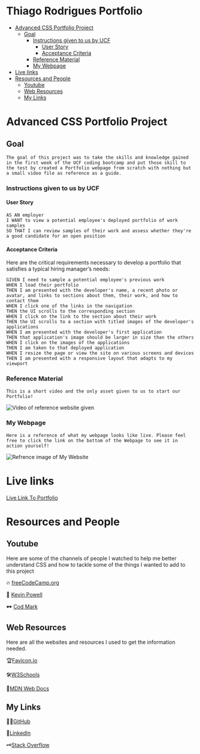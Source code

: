 # Thiago Rodrigues Portfolio <!-- omit in toc -->

- [Advanced CSS Portfolio Project](#advanced-css-portfolio-project)
  - [Goal](#goal)
    - [Instructions given to us by UCF](#instructions-given-to-us-by-ucf)
      - [User Story](#user-story)
      - [Acceptance Criteria](#acceptance-criteria)
    - [Reference Material](#reference-material)
    - [My Webpage](#my-webpage)
- [Live links](#live-links)
- [Resources and People](#resources-and-people)
  - [Youtube](#youtube)
  - [Web Resources](#web-resources)
  - [My Links](#my-links)

# Advanced CSS Portfolio Project

## Goal

```
The goal of this project was to take the skills and knowledge gained in the first week of the UCF coding bootcamp and put those skill to the test by created a Portfolio webpage from scratch with nothing but a small video file as reference as a guide.
```

### Instructions given to us by UCF

#### User Story

```
AS AN employer
I WANT to view a potential employee's deployed portfolio of work samples
SO THAT I can review samples of their work and assess whether they're a good candidate for an open position
```

#### Acceptance Criteria

Here are the critical requirements necessary to develop a portfolio that satisfies a typical hiring manager’s needs:

```
GIVEN I need to sample a potential employee's previous work
WHEN I load their portfolio
THEN I am presented with the developer's name, a recent photo or avatar, and links to sections about them, their work, and how to contact them
WHEN I click one of the links in the navigation
THEN the UI scrolls to the corresponding section
WHEN I click on the link to the section about their work
THEN the UI scrolls to a section with titled images of the developer's applications
WHEN I am presented with the developer's first application
THEN that application's image should be larger in size than the others
WHEN I click on the images of the applications
THEN I am taken to that deployed application
WHEN I resize the page or view the site on various screens and devices
THEN I am presented with a responsive layout that adapts to my viewport
```

### Reference Material

```
This is a short video and the only asset given to us to start our Portfolio!
```

![Video of reference website given](./assets/readmeAssets/02-advanced-css-homework-demo.gif)

### My Webpage

```
Here is a reference of what my webpage looks like live. Please feel free to click the link on the bottom of the Webpage to see it in action yourself!
```

![Refrence image of My Website](./assets/readmeAssets/Thiago%20Rodrigues%20Portfolio.gif)

# Live links

[Live Link To Portfolio](https://thiagorodrigues3.github.io/trodrigues-portfolio/)

# Resources and People

## Youtube
Here are some of the channels of people I watched to help me better understand CSS and how to tackle some of the things I wanted to add to this project

🔥 [freeCodeCamp.org](https://www.youtube.com/c/Freecodecamp)

🎨 [Kevin Powell](https://www.youtube.com/kepowob)

🕶 [Cod Mark](https://www.youtube.com/channel/UC_CEc7Y3_XKCL3bDyp8JpaQ)

## Web Resources

Here are all the websites and resources I used to get the information needed.

🏆[Favicon.io](https://favicon.io/)

🛠[W3Schools](https://www.w3schools.com/)

🥇[MDN Web Docs](https://developer.mozilla.org/en-US/)

## My Links

🐱‍👤[GitHub](https://github.com/ThiagoRodrigues3)

🔗[LinkedIn](https://www.linkedin.com/in/thiago-rodrigues-b68a2198/)

🗝[Stack Overflow](https://stackoverflow.com/users/story/17347278?newreg=c268ad4851324aecb63947870c4ca845&_=1)
